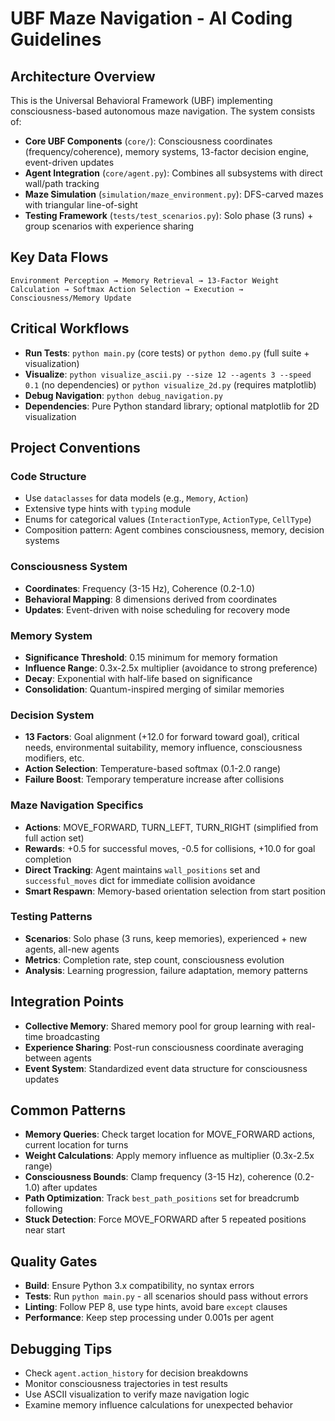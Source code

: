 # UBF Maze Navigation - AI Coding Guidelines

## Architecture Overview
This is the Universal Behavioral Framework (UBF) implementing consciousness-based autonomous maze navigation. The system consists of:

- **Core UBF Components** (`core/`): Consciousness coordinates (frequency/coherence), memory systems, 13-factor decision engine, event-driven updates
- **Agent Integration** (`core/agent.py`): Combines all subsystems with direct wall/path tracking
- **Maze Simulation** (`simulation/maze_environment.py`): DFS-carved mazes with triangular line-of-sight
- **Testing Framework** (`tests/test_scenarios.py`): Solo phase (3 runs) + group scenarios with experience sharing

## Key Data Flows
```
Environment Perception → Memory Retrieval → 13-Factor Weight Calculation → Softmax Action Selection → Execution → Consciousness/Memory Update
```

## Critical Workflows
- **Run Tests**: `python main.py` (core tests) or `python demo.py` (full suite + visualization)
- **Visualize**: `python visualize_ascii.py --size 12 --agents 3 --speed 0.1` (no dependencies) or `python visualize_2d.py` (requires matplotlib)
- **Debug Navigation**: `python debug_navigation.py`
- **Dependencies**: Pure Python standard library; optional matplotlib for 2D visualization

## Project Conventions

### Code Structure
- Use `dataclasses` for data models (e.g., `Memory`, `Action`)
- Extensive type hints with `typing` module
- Enums for categorical values (`InteractionType`, `ActionType`, `CellType`)
- Composition pattern: Agent combines consciousness, memory, decision systems

### Consciousness System
- **Coordinates**: Frequency (3-15 Hz), Coherence (0.2-1.0)
- **Behavioral Mapping**: 8 dimensions derived from coordinates
- **Updates**: Event-driven with noise scheduling for recovery mode

### Memory System
- **Significance Threshold**: 0.15 minimum for memory formation
- **Influence Range**: 0.3x-2.5x multiplier (avoidance to strong preference)
- **Decay**: Exponential with half-life based on significance
- **Consolidation**: Quantum-inspired merging of similar memories

### Decision System
- **13 Factors**: Goal alignment (+12.0 for forward toward goal), critical needs, environmental suitability, memory influence, consciousness modifiers, etc.
- **Action Selection**: Temperature-based softmax (0.1-2.0 range)
- **Failure Boost**: Temporary temperature increase after collisions

### Maze Navigation Specifics
- **Actions**: MOVE_FORWARD, TURN_LEFT, TURN_RIGHT (simplified from full action set)
- **Rewards**: +0.5 for successful moves, -0.5 for collisions, +10.0 for goal completion
- **Direct Tracking**: Agent maintains `wall_positions` set and `successful_moves` dict for immediate collision avoidance
- **Smart Respawn**: Memory-based orientation selection from start position

### Testing Patterns
- **Scenarios**: Solo phase (3 runs, keep memories), experienced + new agents, all-new agents
- **Metrics**: Completion rate, step count, consciousness evolution
- **Analysis**: Learning progression, failure adaptation, memory patterns

## Integration Points
- **Collective Memory**: Shared memory pool for group learning with real-time broadcasting
- **Experience Sharing**: Post-run consciousness coordinate averaging between agents
- **Event System**: Standardized event data structure for consciousness updates

## Common Patterns
- **Memory Queries**: Check target location for MOVE_FORWARD actions, current location for turns
- **Weight Calculations**: Apply memory influence as multiplier (0.3x-2.5x range)
- **Consciousness Bounds**: Clamp frequency (3-15 Hz), coherence (0.2-1.0) after updates
- **Path Optimization**: Track `best_path_positions` set for breadcrumb following
- **Stuck Detection**: Force MOVE_FORWARD after 5 repeated positions near start

## Quality Gates
- **Build**: Ensure Python 3.x compatibility, no syntax errors
- **Tests**: Run `python main.py` - all scenarios should pass without errors
- **Linting**: Follow PEP 8, use type hints, avoid bare `except` clauses
- **Performance**: Keep step processing under 0.001s per agent

## Debugging Tips
- Check `agent.action_history` for decision breakdowns
- Monitor consciousness trajectories in test results
- Use ASCII visualization to verify maze navigation logic
- Examine memory influence calculations for unexpected behavior